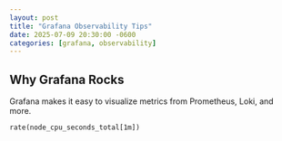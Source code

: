 ```yaml
---
layout: post
title: "Grafana Observability Tips"
date: 2025-07-09 20:30:00 -0600
categories: [grafana, observability]
---
```

## Why Grafana Rocks

Grafana makes it easy to visualize metrics from Prometheus, Loki, and more.

```promql
rate(node_cpu_seconds_total[1m])
